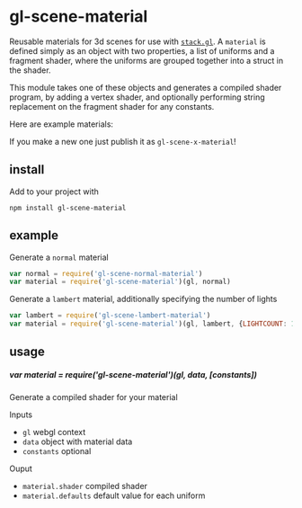 # gl-scene-material

Reusable materials for 3d scenes for use with [`stack.gl`](http://stack.gl). A `material` is defined simply as an object with two properties, a list of uniforms and a fragment shader, where the uniforms are grouped together into a struct in the shader.

This module takes one of these objects and generates a compiled shader program, by adding a vertex shader, and optionally performing string replacement on the fragment shader for any constants.

Here are example materials:


If you make a new one just publish it as `gl-scene-x-material`!

## install

Add to your project with
```
npm install gl-scene-material
```

## example 

Generate a `normal` material 

```javascript
var normal = require('gl-scene-normal-material')
var material = require('gl-scene-material')(gl, normal)
```

Generate a `lambert` material, additionally specifying the number of lights

```javascript
var lambert = require('gl-scene-lambert-material')
var material = require('gl-scene-material')(gl, lambert, {LIGHTCOUNT: 1})
```

## usage

##### var material = require('gl-scene-material')(gl, data, [constants])

Generate a compiled shader for your material 

Inputs
- `gl` webgl context
- `data` object with material data
- `constants` optional

Ouput
- `material.shader` compiled shader
- `material.defaults` default value for each uniform